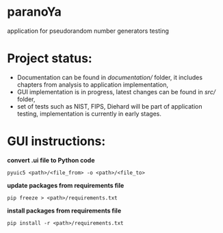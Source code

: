 # paranoYa
application for pseudorandom number generators testing


# Project status:
* Documentation can be found in <em>documentation/</em> folder, it includes chapters from analysis to application implementation,
* GUI implementation is in progress, latest changes can be found in <em>src/</em> folder,
* set of tests such as NIST, FIPS, Diehard will be part of application testing, implementation is currently in early stages. 



# GUI instructions: 
**convert .ui file to Python code**

`pyuic5 <path>/<file_from> -o <path>/<file_to>`

**update packages from requirements file**

`pip freeze > <path>/requirements.txt`

**install packages from requirements file**

`pip install -r <path>/requirements.txt`